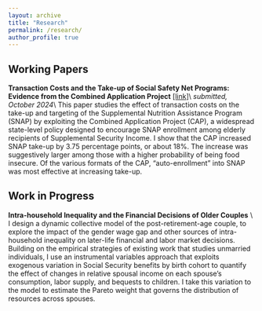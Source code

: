 ```yaml
---
layout: archive
title: "Research"
permalink: /research/
author_profile: true
---
```


## Working Papers

**Transaction Costs and the Take-up of Social Safety Net Programs: Evidence from the Combined Application Project** [[link]](https://rosakleinman.github.io/files/Kleinman_CAP_Sept2024.pdf)\\
*submitted, October 2024*\\
This paper studies the effect of transaction costs on the take-up and targeting of the Supplemental Nutrition Assistance Program (SNAP) by exploiting the Combined Application Project (CAP), a widespread state-level policy designed to encourage SNAP enrollment among elderly recipients of Supplemental Security Income. I show that the CAP increased SNAP take-up by 3.75 percentage points, or about 18%. The increase was suggestively larger among those with a higher probability of being food insecure. Of the various formats of the CAP, “auto-enrollment” into SNAP was most effective at increasing take-up.

## Work in Progress

**Intra-household Inequality and the Financial Decisions of Older Couples** \\
I design a dynamic collective model of the post-retirement-age couple, to explore the impact of the gender wage gap and other sources of intra-household inequality on later-life financial and labor market decisions. Building on the empirical strategies of existing work that studies unmarried individuals, I use an instrumental variables approach that exploits exogenous variation in Social Security benefits by birth cohort to quantify the effect of changes in relative spousal income on each spouse’s consumption, labor supply, and bequests to children. I take this variation to the model to estimate the Pareto weight that governs the distribution of resources across spouses.
